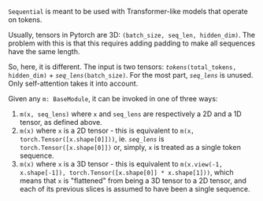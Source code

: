 `Sequential` is meant to be used with Transformer-like models that operate on tokens.

Usually, tensors in Pytorch are 3D: `(batch_size, seq_len, hidden_dim)`.
The problem with this is that this requires adding padding to make all sequences have the same length.

So, here, it is different. The input is two tensors: _`tokens`_`(total_tokens, hidden_dim)` + _`seq_lens`_`(batch_size)`.
For the most part, _`seq_lens`_ is unused. Only self-attention takes it into account.

Given any `m: BaseModule`, it can be invoked in one of three ways:
1. `m(x, seq_lens)` where `x` and `seq_lens` are respectively a 2D and a 1D tensor, as defined above.
2. `m(x)` where `x` is a 2D tensor - this is equivalent to `m(x, torch.Tensor([x.shape[0]]))`, ie. _`seq_lens`_ is `torch.Tensor([x.shape[0]])` or, simply, `x` is treated as a single token sequence.
3. `m(x)` where `x` is a 3D tensor - this is equivalent to `m(x.view(-1, x.shape[-1]), torch.Tensor([x.shape[0]] * x.shape[1]))`, which means that `x` is "flattened" from being a 3D tensor to a 2D tensor, and each of its previous slices is assumed to have been a single sequence.
